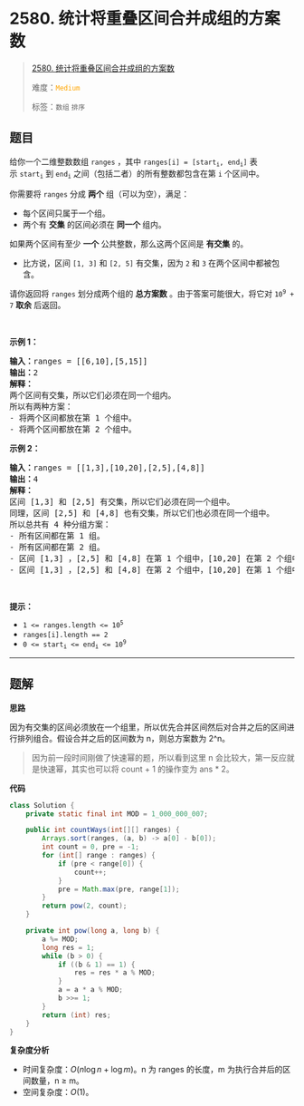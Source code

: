 # 2580. 统计将重叠区间合并成组的方案数

> [2580. 统计将重叠区间合并成组的方案数](https://leetcode.cn/problems/count-ways-to-group-overlapping-ranges/)
>
> 难度：<font color=orange>`Medium`</font>
>
> 标签：`数组` `排序`

## 题目

<p>给你一个二维整数数组&nbsp;<code>ranges</code>&nbsp;，其中&nbsp;<code>ranges[i] = [start<sub>i</sub>, end<sub>i</sub>]</code>&nbsp;表示&nbsp;<code>start<sub>i</sub></code>&nbsp;到&nbsp;<code>end<sub>i</sub></code>&nbsp;之间（包括二者）的所有整数都包含在第&nbsp;<code>i</code>&nbsp;个区间中。</p>

<p>你需要将&nbsp;<code>ranges</code>&nbsp;分成 <strong>两个</strong>&nbsp;组（可以为空），满足：</p>

<ul>
	<li>每个区间只属于一个组。</li>
	<li>两个有 <strong>交集</strong>&nbsp;的区间必须在 <strong>同一个&nbsp;</strong>组内。</li>
</ul>

<p>如果两个区间有至少 <strong>一个</strong>&nbsp;公共整数，那么这两个区间是 <b>有交集</b>&nbsp;的。</p>

<ul>
	<li>比方说，区间&nbsp;<code>[1, 3]</code> 和&nbsp;<code>[2, 5]</code>&nbsp;有交集，因为&nbsp;<code>2</code>&nbsp;和&nbsp;<code>3</code>&nbsp;在两个区间中都被包含。</li>
</ul>

<p>请你返回将 <code>ranges</code>&nbsp;划分成两个组的 <strong>总方案数</strong>&nbsp;。由于答案可能很大，将它对&nbsp;<code>10<sup>9</sup> + 7</code>&nbsp;<strong>取余</strong>&nbsp;后返回。</p>

<p>&nbsp;</p>

<p><strong>示例 1：</strong></p>

<pre><b>输入：</b>ranges = [[6,10],[5,15]]
<b>输出：</b>2
<b>解释：</b>
两个区间有交集，所以它们必须在同一个组内。
所以有两种方案：
- 将两个区间都放在第 1 个组中。
- 将两个区间都放在第 2 个组中。
</pre>

<p><strong>示例 2：</strong></p>

<pre><b>输入：</b>ranges = [[1,3],[10,20],[2,5],[4,8]]
<b>输出：</b>4
<b>解释：</b>
区间 [1,3] 和 [2,5] 有交集，所以它们必须在同一个组中。
同理，区间 [2,5] 和 [4,8] 也有交集，所以它们也必须在同一个组中。
所以总共有 4 种分组方案：
- 所有区间都在第 1 组。
- 所有区间都在第 2 组。
- 区间 [1,3] ，[2,5] 和 [4,8] 在第 1 个组中，[10,20] 在第 2 个组中。
- 区间 [1,3] ，[2,5] 和 [4,8] 在第 2 个组中，[10,20] 在第 1 个组中。
</pre>

<p>&nbsp;</p>

<p><strong>提示：</strong></p>

<ul>
	<li><code>1 &lt;= ranges.length &lt;= 10<sup>5</sup></code></li>
	<li><code>ranges[i].length == 2</code></li>
	<li><code>0 &lt;= start<sub>i</sub> &lt;= end<sub>i</sub> &lt;= 10<sup>9</sup></code></li>
</ul>


--------------------

## 题解

**思路**

因为有交集的区间必须放在一个组里，所以优先合并区间然后对合并之后的区间进行排列组合。假设合并之后的区间数为 n，则总方案数为 2^n。

>  因为前一段时间刚做了快速幂的题，所以看到这里 n 会比较大，第一反应就是快速幂，其实也可以将 count + 1 的操作变为 ans * 2。

**代码**

```java
class Solution {
    private static final int MOD = 1_000_000_007;

    public int countWays(int[][] ranges) {
        Arrays.sort(ranges, (a, b) -> a[0] - b[0]);
        int count = 0, pre = -1;
        for (int[] range : ranges) {
            if (pre < range[0]) {
                count++;
            }
            pre = Math.max(pre, range[1]);
        }
        return pow(2, count);
    }

    private int pow(long a, long b) {
        a %= MOD;
        long res = 1;
        while (b > 0) {
            if ((b & 1) == 1) {
                res = res * a % MOD;
            }
            a = a * a % MOD;
            b >>= 1;
        } 
        return (int) res;
    }
}
```

**复杂度分析**

- 时间复杂度：$O(n \log n + \log m)$。n 为 ranges 的长度，m 为执行合并后的区间数量，n ≥ m。
- 空间复杂度：$O(1)$。
